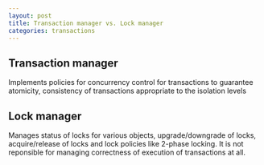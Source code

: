 ```yaml
---
layout: post
title: Transaction manager vs. Lock manager
categories: transactions
---
```


## Transaction manager

Implements policies for concurrency control for transactions to guarantee atomicity, consistency of transactions appropriate to the isolation levels

## Lock manager

Manages status of locks for various objects, upgrade/downgrade of locks, acquire/release of locks and lock policies like 2-phase locking. It is not reponsible for managing correctness of execution of transactions at all.